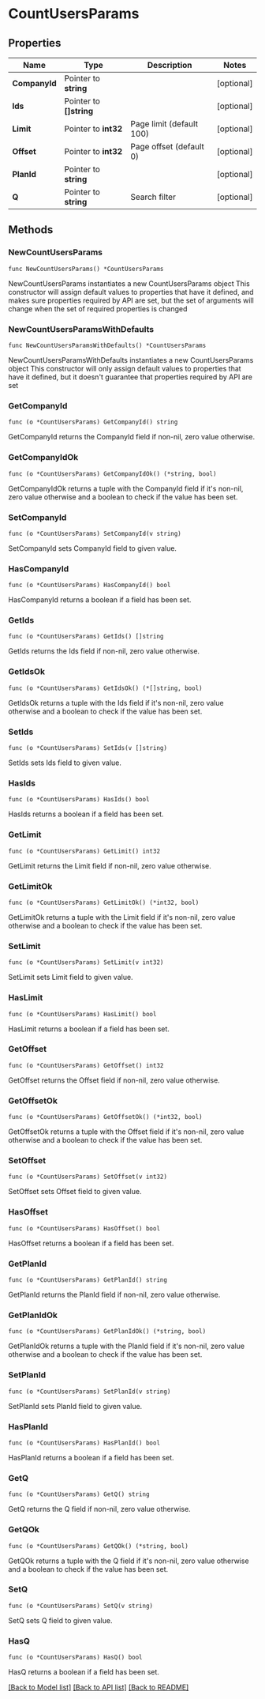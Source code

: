 # CountUsersParams

## Properties

Name | Type | Description | Notes
------------ | ------------- | ------------- | -------------
**CompanyId** | Pointer to **string** |  | [optional] 
**Ids** | Pointer to **[]string** |  | [optional] 
**Limit** | Pointer to **int32** | Page limit (default 100) | [optional] 
**Offset** | Pointer to **int32** | Page offset (default 0) | [optional] 
**PlanId** | Pointer to **string** |  | [optional] 
**Q** | Pointer to **string** | Search filter | [optional] 

## Methods

### NewCountUsersParams

`func NewCountUsersParams() *CountUsersParams`

NewCountUsersParams instantiates a new CountUsersParams object
This constructor will assign default values to properties that have it defined,
and makes sure properties required by API are set, but the set of arguments
will change when the set of required properties is changed

### NewCountUsersParamsWithDefaults

`func NewCountUsersParamsWithDefaults() *CountUsersParams`

NewCountUsersParamsWithDefaults instantiates a new CountUsersParams object
This constructor will only assign default values to properties that have it defined,
but it doesn't guarantee that properties required by API are set

### GetCompanyId

`func (o *CountUsersParams) GetCompanyId() string`

GetCompanyId returns the CompanyId field if non-nil, zero value otherwise.

### GetCompanyIdOk

`func (o *CountUsersParams) GetCompanyIdOk() (*string, bool)`

GetCompanyIdOk returns a tuple with the CompanyId field if it's non-nil, zero value otherwise
and a boolean to check if the value has been set.

### SetCompanyId

`func (o *CountUsersParams) SetCompanyId(v string)`

SetCompanyId sets CompanyId field to given value.

### HasCompanyId

`func (o *CountUsersParams) HasCompanyId() bool`

HasCompanyId returns a boolean if a field has been set.

### GetIds

`func (o *CountUsersParams) GetIds() []string`

GetIds returns the Ids field if non-nil, zero value otherwise.

### GetIdsOk

`func (o *CountUsersParams) GetIdsOk() (*[]string, bool)`

GetIdsOk returns a tuple with the Ids field if it's non-nil, zero value otherwise
and a boolean to check if the value has been set.

### SetIds

`func (o *CountUsersParams) SetIds(v []string)`

SetIds sets Ids field to given value.

### HasIds

`func (o *CountUsersParams) HasIds() bool`

HasIds returns a boolean if a field has been set.

### GetLimit

`func (o *CountUsersParams) GetLimit() int32`

GetLimit returns the Limit field if non-nil, zero value otherwise.

### GetLimitOk

`func (o *CountUsersParams) GetLimitOk() (*int32, bool)`

GetLimitOk returns a tuple with the Limit field if it's non-nil, zero value otherwise
and a boolean to check if the value has been set.

### SetLimit

`func (o *CountUsersParams) SetLimit(v int32)`

SetLimit sets Limit field to given value.

### HasLimit

`func (o *CountUsersParams) HasLimit() bool`

HasLimit returns a boolean if a field has been set.

### GetOffset

`func (o *CountUsersParams) GetOffset() int32`

GetOffset returns the Offset field if non-nil, zero value otherwise.

### GetOffsetOk

`func (o *CountUsersParams) GetOffsetOk() (*int32, bool)`

GetOffsetOk returns a tuple with the Offset field if it's non-nil, zero value otherwise
and a boolean to check if the value has been set.

### SetOffset

`func (o *CountUsersParams) SetOffset(v int32)`

SetOffset sets Offset field to given value.

### HasOffset

`func (o *CountUsersParams) HasOffset() bool`

HasOffset returns a boolean if a field has been set.

### GetPlanId

`func (o *CountUsersParams) GetPlanId() string`

GetPlanId returns the PlanId field if non-nil, zero value otherwise.

### GetPlanIdOk

`func (o *CountUsersParams) GetPlanIdOk() (*string, bool)`

GetPlanIdOk returns a tuple with the PlanId field if it's non-nil, zero value otherwise
and a boolean to check if the value has been set.

### SetPlanId

`func (o *CountUsersParams) SetPlanId(v string)`

SetPlanId sets PlanId field to given value.

### HasPlanId

`func (o *CountUsersParams) HasPlanId() bool`

HasPlanId returns a boolean if a field has been set.

### GetQ

`func (o *CountUsersParams) GetQ() string`

GetQ returns the Q field if non-nil, zero value otherwise.

### GetQOk

`func (o *CountUsersParams) GetQOk() (*string, bool)`

GetQOk returns a tuple with the Q field if it's non-nil, zero value otherwise
and a boolean to check if the value has been set.

### SetQ

`func (o *CountUsersParams) SetQ(v string)`

SetQ sets Q field to given value.

### HasQ

`func (o *CountUsersParams) HasQ() bool`

HasQ returns a boolean if a field has been set.


[[Back to Model list]](../README.md#documentation-for-models) [[Back to API list]](../README.md#documentation-for-api-endpoints) [[Back to README]](../README.md)


